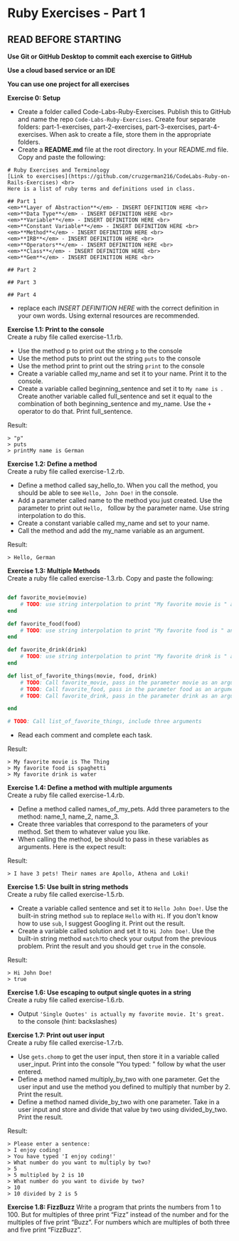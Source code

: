 # Ruby Exercises - Part 1

## READ BEFORE STARTING

**Use Git or GitHub Desktop to commit each exercise to GitHub** <br>

**Use a cloud based service or an IDE**<br>

**You can use one project for all exercises**<br>

**Exercise 0: Setup** 
- Create a folder called Code-Labs-Ruby-Exercises. Publish this to GitHub and name the repo `Code-Labs-Ruby-Exercises`. Create four separate folders: part-1-exercises, part-2-exercises, part-3-exercises, part-4-exercises. When ask to create a file, store them in the appropriate folders. 
- Create a **README.md** file at the root directory. In your README.md file. Copy and paste the following: 

``` 
# Ruby Exercises and Terminology 
[Link to exercises](https://github.com/cruzgerman216/CodeLabs-Ruby-on-Rails-Exercises) <br>
Here is a list of ruby terms and definitions used in class.

## Part 1 
<em>**Layer of Abstraction**</em> - INSERT DEFINITION HERE <br>
<em>**Data Type**</em> - INSERT DEFINITION HERE <br>
<em>**Variable**</em> - INSERT DEFINITION HERE <br>
<em>**Constant Variable**</em> - INSERT DEFINITION HERE <br>
<em>**Method**</em> - INSERT DEFINITION HERE <br>
<em>**IRB**</em> - INSERT DEFINITION HERE <br>
<em>**Operators**</em> - INSERT DEFINITION HERE <br>
<em>**Class**</em> - INSERT DEFINITION HERE <br>
<em>**Gem**</em> - INSERT DEFINITION HERE <br>

## Part 2

## Part 3

## Part 4
```

- replace each <em>INSERT DEFINITION HERE</em> with the correct definition in your own words. Using external resources are recommended.<br>

**Exercise 1.1: Print to the console** <br>
Create a ruby file called exercise-1.1.rb. 
- Use the method p to print out the string `p` to the console
- Use the method puts to print out the string `puts` to the console
- Use the method print to print out the string `print` to the console
- Create a variable called my_name and set it to your name. Print it to the console.
- Create a variable called beginning_sentence and set it to `My name is `. Create another variable called full_sentence and set it equal to the combination of both beginning_sentence and my_name. Use the `+` operator to do that. Print full_sentence. 

Result: 

``` 
> "p"
> puts
> printMy name is German
```
**Exercise 1.2: Define a method** <br>
Create a ruby file called exercise-1.2.rb. 
- Define a method called say_hello_to. When you call the method, you should be able to see `Hello, John Doe!` in the console.
- Add a parameter called name to the method you just created. Use the parameter to print out `Hello, ` follow by the parameter name. Use string interpolation to do this.
- Create a constant variable called my_name and set to your name.
- Call the method and add the my_name variable as an argument.

Result: 
```
> Hello, German
```

**Exercise 1.3: Multiple Methods** <br>
Create a ruby file called exercise-1.3.rb. Copy and paste the following:

```ruby

def favorite_movie(movie)
    # TODO: use string interpolation to print "My favorite movie is " and include the movie parameter.
end

def favorite_food(food)
    # TODO: use string interpolation to print "My favorite food is " and include the food parameter.
end

def favorite_drink(drink)
    # TODO: use string interpolation to print "My favorite drink is " and include the drink parameter.
end 

def list_of_favorite_things(movie, food, drink)
    # TODO: Call favorite_movie, pass in the parameter movie as an argument
    # TODO: Call favorite_food, pass in the parameter food as an argument 
    # TODO: Call favorite_drink, pass in the parameter drink as an argument 

end

# TODO: Call list_of_favorite_things, include three arguments
```

- Read each comment and complete each task.

Result: 
```
> My favorite movie is The Thing
> My favorite food is spaghetti
> My favorite drink is water
```

**Exercise 1.4: Define a method with multiple arguments** <br>
Create a ruby file called exercise-1.4.rb. 

- Define a method called names_of_my_pets. Add three parameters to the method: name_1, name_2, name_3.
- Create three variables that correspond to the parameters of your method. Set them to whatever value you like.
- When calling the method, be should to pass in these variables as arguments. Here is the expect result:

Result: 
```
> I have 3 pets! Their names are Apollo, Athena and Loki!
```

**Exercise 1.5: Use built in string methods** <br>
Create a ruby file called exercise-1.5.rb. 

- Create a variable called sentence and set it to `Hello John Doe!`. Use the built-in string method `sub` to replace `Hello` with `Hi`. If you don't know how to use `sub`, I suggest Googling it. Print out the result. 
- Create a variable called solution and set it to `Hi John Doe!`. Use the built-in string method `match?`to check your output from the previous problem. Print the result and you should get `true` in the console.

Result:
``` 
> Hi John Doe!
> true
```

**Exercise 1.6: Use escaping to output single quotes in a string** <br>
Create a ruby file called exercise-1.6.rb. 

- Output `'Single Quotes' is actually my favorite movie. It's great.` to the console (hint: backslashes)

**Exercise 1.7: Print out user input** <br>
Create a ruby file called exercise-1.7.rb. 

- Use `gets.chomp` to get the user input, then store it in a variable called user_input. Print into the console "You typed: " follow by what the user entered.
- Define a method named multiply_by_two with one parameter. Get the user input and use the method you defined to multiply that number by 2. Print the result.
- Define a method named divide_by_two with one parameter. Take in a user input and store and divide that value by two using divided_by_two. Print the result.

Result:
```
> Please enter a sentence: 
> I enjoy coding!
> You have typed 'I enjoy coding!'
> What number do you want to multiply by two?
> 5
> 5 multipled by 2 is 10
> What number do you want to divide by two?
> 10
> 10 divided by 2 is 5
```

**Exercise 1.8: FizzBuzz**
Write a program that prints the numbers from 1 to 100.
But for multiples of three print “Fizz” instead of the
number and for the multiples of five print “Buzz”. For
numbers which are multiples of both three and five
print “FizzBuzz”.
